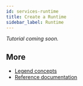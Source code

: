 ```yaml
---
id: services-runtime
title: Create a Runtime
sidebar_label: Runtime
---
```


_Tutorial coming soon._

## More
- [Legend concepts](../overview/legend-glossary.md)
- [Reference documentation](../reference/legend-language)